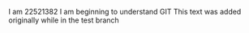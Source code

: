 I am 22521382
I am beginning to understand GIT
This text was added originally while in the test branch

